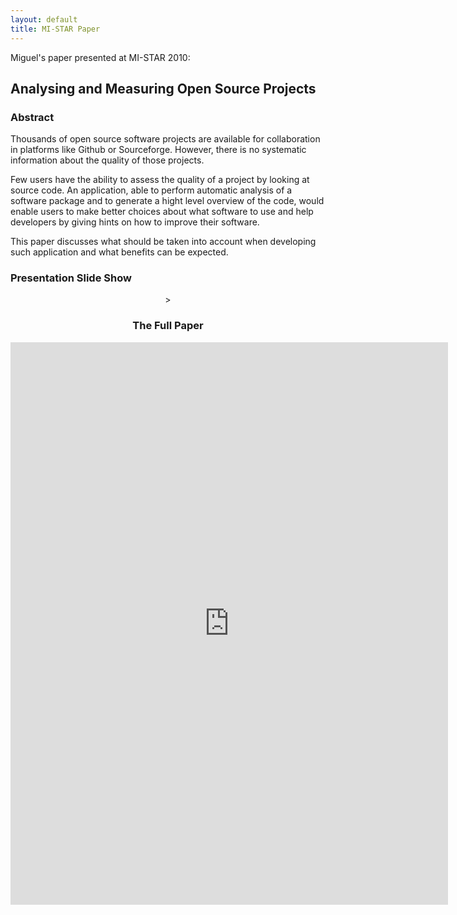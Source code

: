 ```yaml
---
layout: default
title: MI-STAR Paper
---
```


Miguel's paper presented at MI-STAR 2010:

Analysing and Measuring Open Source Projects
--------------------------------------------

### Abstract

Thousands of open source software projects are available for collaboration in platforms like Github or Sourceforge.
However, there is no systematic information about the quality of those projects.

Few users have the ability to assess the quality of a project by looking at source code. 
An application, able to perform automatic analysis of a software package and to generate a hight level overview of the code,
would enable users to make better choices about what software to use and help developers by giving hints on how to improve their software.

This paper discusses what should be taken into account when developing such application and what benefits can be expected.

### Presentation Slide Show

<center><script src="http://speakerdeck.com/embed/4f708b8a98186f07b5005bb9.js"></script>></p>

### The Full Paper

<iframe src="http://docs.google.com/gview?url=https://github.com/regedor/Master-Thesis/raw/master/Articles/MI-STAR2010/MI-STAR2010_regedor.pdf&embedded=true" style="width:700px; height:900px;" frameborder="0"></iframe>




